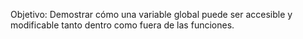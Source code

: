 Objetivo: Demostrar cómo una variable global puede ser accesible y modificable tanto dentro como fuera de las funciones.
